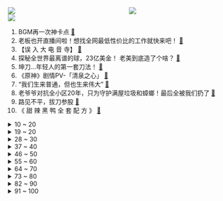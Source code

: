 <div >
	<a style="float:left;width:55%;" href = "https://github.com/anuraghazra/github-readme-stats">
	 <img src = "https://github-readme-stats.vercel.app/api?username=iuuuuuaena&theme=buefy&show_icons=true"/>
	</a>
	<a  style="float:right;width:45%" href = "https://github.com/anuraghazra/github-readme-stats">
	 <img  src="https://github-readme-stats.vercel.app/api/top-langs/?username=anuraghazra&layout=compact"/>
	</a>
	</div>

[![](https://img.shields.io/badge/jxd-@jxdgogogo.xyz-yellowgreen.svg)](https://www.jxdgogogo.xyz)<br>
1. BGM再一次神卡点 [:link:](//www.bilibili.com/video/BV1uw41167vz) <br>
2. 老板也开直播间啦！想找全网最低性价比的工作就快来吧！ [:link:](//www.bilibili.com/video/BV1Y34y1M7ae) <br>
3. 【误 入 大 电 音 寺】 [:link:](//www.bilibili.com/video/BV16C4y1G7Nk) <br>
4. 探秘全世界最离谱的球，23亿美金！ 老美到底造了个啥？ [:link:](//www.bilibili.com/video/BV1p8411r7rk) <br>
5. 坤刀…年轻人的第一套刀法！ [:link:](//www.bilibili.com/video/BV1sh4y1B72a) <br>
6. 《原神》剧情PV-「清泉之心」 [:link:](//www.bilibili.com/video/BV1Eu4y1p7EU) <br>
7. “我们生来普通，但也生来伟大” [:link:](//www.bilibili.com/video/BV1KQ4y1s71W) <br>
8. 老爷爷对抗全小区20年，只为守护满屋垃圾和蟑螂！最后全被我们扔了 [:link:](//www.bilibili.com/video/BV1Vw411X7xT) <br>
9. 路见不平，拔刀参股 [:link:](//www.bilibili.com/video/BV1Pp4y1M7Ps) <br>
10. 《 甜 辣 黑 鸭 全 套 配 方 》 [:link:](//www.bilibili.com/video/BV1PN4y1C7ox) <br>
<details>
<summary>10 ~ 20</summary>

11. 真的，每一帧都是热爱 [:link:](//www.bilibili.com/video/BV1EN4y1C7DF) <br>
12. 偶遇河南老乡给我了100块钱，推了20公里坡天黑在海拔4800米垭口露营雪花纷飞寒风凛冽冻成狗了！ [:link:](//www.bilibili.com/video/BV18p4y1u7u4) <br>
13. 《25个648》 [:link:](//www.bilibili.com/video/BV1H34y1M7AB) <br>
14. 什么动静？害挺艺术 [:link:](//www.bilibili.com/video/BV1dC4y1G7dU) <br>
15. 《二重螺旋》首曝PV | 直至真正的黎明 [:link:](//www.bilibili.com/video/BV1Yj411v7YA) <br>
16. 醉了么APP，我已经替你们设计出来了，太离谱了哈哈哈 [:link:](//www.bilibili.com/video/BV1EB4y1o7Uo) <br>
17. 成年后这些就该懂了 [:link:](//www.bilibili.com/video/BV1AN411t7JR) <br>
18. 什么皮蛋豆腐一份竟然敢卖680？ [:link:](//www.bilibili.com/video/BV1iw411679j) <br>
19. 高燃的小曲（物理） [:link:](//www.bilibili.com/video/BV1tu4y1p7HH) <br>
</details>
<details>
<summary>19 ~ 20</summary>

20. 酱紫写？快把这个视频转给你玩星穹铁道的朋友！ [:link:](//www.bilibili.com/video/BV1Cy4y1A7mK) <br>
21. 日本纯音乐全球遥遥领先？听完这20首神曲真的相信了！ [:link:](//www.bilibili.com/video/BV1Th4y1B7uH) <br>
22. 情怀拉满！迪士尼100周年纪念短片《从前有个工作室》543个经典角色客串！ [:link:](//www.bilibili.com/video/BV1794y1b7hm) <br>
23. 自制纠缠之缘 [:link:](//www.bilibili.com/video/BV1fB4y1d7As) <br>
24. 用AI办婚礼！它让我去陌生人婚礼上结婚… [:link:](//www.bilibili.com/video/BV19H4y1R7QG) <br>
25. 现在的小孩有多难？ [:link:](//www.bilibili.com/video/BV1op4y1T7Vt) <br>
26. 【自制动画】《黄金铃》确实是帅的！！嘿嘿 [:link:](//www.bilibili.com/video/BV1oj411v7yq) <br>
27. 巫蛊之祸！虎毒食子的政治谋杀！拯救千古之名的教科书级别演示！轮台罪己大帝你悔否？ [:link:](//www.bilibili.com/video/BV1Aw411w7nK) <br>
28. 大学生们的爱心真的超乎我的想象。 [:link:](//www.bilibili.com/video/BV18M41197JE) <br>
</details>
<details>
<summary>28 ~ 30</summary>

29. 你以为我来到中原，是为了什么？ [:link:](//www.bilibili.com/video/BV1Cj411x7iP) <br>
30. 雷电将军：求你们别来 [:link:](//www.bilibili.com/video/BV1GN4y1C7AB) <br>
31. 快 餐 时 代 3 [:link:](//www.bilibili.com/video/BV1kw411C7Vd) <br>
32. 肌肉只是附属品，不屈的意志才是收获 [:link:](//www.bilibili.com/video/BV1Cw411r7gB) <br>
33. 人物排版PPT该怎么做？教你5种设计思路！【旁门左道PPT】 [:link:](//www.bilibili.com/video/BV1SB4y1d7MK) <br>
34. 不当up主之后，我准备干啥？ [:link:](//www.bilibili.com/video/BV1xM41197uR) <br>
35. 纯黑《漫威蜘蛛侠2》第一期 电影级震撼体验 无伤解说 [:link:](//www.bilibili.com/video/BV18u411T762) <br>
36. 当入殓师看殡葬相关的视频 [:link:](//www.bilibili.com/video/BV1kG41127uN) <br>
37. 【立体书】自制立体小佛书 [:link:](//www.bilibili.com/video/BV1t34y1M7bV) <br>
</details>
<details>
<summary>37 ~ 40</summary>

38. 【原神整活】莱欧斯利：好怪？再让我照下镜子？ [:link:](//www.bilibili.com/video/BV1HB4y1o7zp) <br>
39. 曹植又多了一个跑路技能 [:link:](//www.bilibili.com/video/BV1yH4y1X7N4) <br>
40. 【全新监管者—“愚人金”】故事视频首发：——“但有时候，总能想出一些方法，做出一些改变。” [:link:](//www.bilibili.com/video/BV1fN411s7DQ) <br>
41. 群英荟萃萝卜刀2.0 [:link:](//www.bilibili.com/video/BV158411r74Z) <br>
42. 她自己选择盲目的，你又干嘛去拦呢？ [:link:](//www.bilibili.com/video/BV1iu4y1p74K) <br>
43. 当代单身女生现状，糟糕，说的莫不是我…… [:link:](//www.bilibili.com/video/BV1GH4y1d7tS) <br>
44. 《崩坏3》全新SP角色格蕾修「天行·绘星之卷」预告 [:link:](//www.bilibili.com/video/BV1sw411w7go) <br>
45. 上半年在墨脱见到的一部分奇观和奇特物体（2） [:link:](//www.bilibili.com/video/BV1yw411C7sJ) <br>
46. 今天我要拍的歌手是 ____ [:link:](//www.bilibili.com/video/BV1rj411x78P) <br>
</details>
<details>
<summary>46 ~ 50</summary>

47. 今天的是高情商暖男教学 [:link:](//www.bilibili.com/video/BV1634y1g7PR) <br>
48. 孩子被我爸开膛破肚，母牛担心的会翻白眼了 [:link:](//www.bilibili.com/video/BV1Q34y1g7sW) <br>
49. 《明日方舟》EP - Best Moments of... [:link:](//www.bilibili.com/video/BV1Jw411F7ew) <br>
50. 二刷新疆，来到喀什，一起来看看新疆本地人有淳朴！多美丽！ [:link:](//www.bilibili.com/video/BV1sM41197pU) <br>
51. 【华为Mate X5】《锋行任务》 [:link:](//www.bilibili.com/video/BV1VH4y1d747) <br>
52. ⚡ 啊？ ⚡ [:link:](//www.bilibili.com/video/BV13N411t748) <br>
53. “Cheems，要去码头整点和平吗？” [:link:](//www.bilibili.com/video/BV1s94y1b77h) <br>
54. 答非所问（奥义超级版） [:link:](//www.bilibili.com/video/BV1CN41147Eo) <br>
55. 小城惊现连环凶杀，扯出二十年前灭门惨案，繁华之下满是罪恶！古装悬疑探案《繁城之下》第一回 [:link:](//www.bilibili.com/video/BV1Fh4y1B7cA) <br>
</details>
<details>
<summary>55 ~ 60</summary>

56. 这么痛苦的事情就让我承受吧！【阅片无数3rd 14】 [:link:](//www.bilibili.com/video/BV17p4y1T7vb) <br>
57. 九龄｜你老婆打起架来好猛！！！ [:link:](//www.bilibili.com/video/BV1kw41167nQ) <br>
58. 带社牛小狗做体检，要抽走一管血，看看它怕不怕？ [:link:](//www.bilibili.com/video/BV1sG411271U) <br>
59. 《我的天空》南征北战 [:link:](//www.bilibili.com/video/BV1mw411c7ib) <br>
60. 当代华佗 [:link:](//www.bilibili.com/video/BV1r84y1d7BB) <br>
61. 疯狂爆氪能否在猪猪砍树里硬刚土豪？大结局！ [:link:](//www.bilibili.com/video/BV1L84y1d7H4) <br>
62. 一个故事 [:link:](//www.bilibili.com/video/BV1D34y1g7Hq) <br>
63. 10分钟拍照挑战丨让风光摄影师强行拍妹子会翻车吗？ [:link:](//www.bilibili.com/video/BV1XQ4y1s746) <br>
64. Re：佩恩...从零开始的异世界生活 [:link:](//www.bilibili.com/video/BV1LC4y1V79g) <br>
</details>
<details>
<summary>64 ~ 70</summary>

65. 第一次等公交，不知道怎么办 [:link:](//www.bilibili.com/video/BV1Ry4y1N7dh) <br>
66. 人才啊 [:link:](//www.bilibili.com/video/BV1234y1g7pn) <br>
67. 《崩坏：星穹铁道》镜流原创曲《剑与雪》 [:link:](//www.bilibili.com/video/BV1H8411r74n) <br>
68. 双11双十一什么时候买最便宜？双11淘宝、京东购买攻略+超级红包攻略 [:link:](//www.bilibili.com/video/BV1Qc411f78r) <br>
69. 跟三个校霸当室友太幸福了 [:link:](//www.bilibili.com/video/BV1C8411r7JG) <br>
70. 流体力学告诉你，如何舀到免费汤中更多的菜 [:link:](//www.bilibili.com/video/BV1S94y1t7VY) <br>
71. 娶川渝女人，享幸福人生2.1 [:link:](//www.bilibili.com/video/BV1u8411r7Fq) <br>
72. 9.9元清蒸猪肉罐头，你敢吃吗？网购便宜肉食也太抽象了吧？！！ [:link:](//www.bilibili.com/video/BV15h4y1q7pn) <br>
73. 康帅傅新品“冰红茶味的”红烧牛肉面，是智商税还是真香？？ [:link:](//www.bilibili.com/video/BV1JQ4y1s7CX) <br>
</details>
<details>
<summary>73 ~ 80</summary>

74. 如果人工智能是真人！笑不活了，哈哈哈 [:link:](//www.bilibili.com/video/BV1LN4y1C768) <br>
75. 万物皆可沙发之第三期，葡萄懒人沙发。 [:link:](//www.bilibili.com/video/BV1TN4y1C7Fb) <br>
76. 送不送得起你心里还没数吗？ [:link:](//www.bilibili.com/video/BV1Kj41147iG) <br>
77. 我看看是谁用种子种植火龙果的？ [:link:](//www.bilibili.com/video/BV1hu4y1p7k4) <br>
78. “谁教你这么剪的，你把人笑拥了！” [:link:](//www.bilibili.com/video/BV1wC4y1V7qD) <br>
79. 探秘中国最古老餐厅！600年前的菜！都吃些什么？ [:link:](//www.bilibili.com/video/BV1HM41197aD) <br>
80. 这一击，贯穿雷霆！ [:link:](//www.bilibili.com/video/BV1Y34y1M7wJ) <br>
81. 武侠纲手终不弃，千金一掷自来也【侠隐江湖纲手角色曲】 [:link:](//www.bilibili.com/video/BV1ku4y1p7Ng) <br>
82. 共建“一带一路”十周年，从地图上我们能看到什么？ [:link:](//www.bilibili.com/video/BV1q34y1M7TG) <br>
</details>
<details>
<summary>82 ~ 90</summary>

83. 人生建议：不要轻易买别墅！尤其是在芬兰 [:link:](//www.bilibili.com/video/BV1WB4y1o7C4) <br>
84. 今年看过最虐的文居然是本无CP！！！ [:link:](//www.bilibili.com/video/BV1pw411F7mw) <br>
85. 人不止变老了才开始忘事，长大了也会。 [:link:](//www.bilibili.com/video/BV1L94y1b7ai) <br>
86. 当校长看到一个二年级的孩子打了五个鸡腿后…… [:link:](//www.bilibili.com/video/BV1v8411r7wU) <br>
87. 来海底捞办点事儿 [:link:](//www.bilibili.com/video/BV1iQ4y1s7So) <br>
88. 没想到装修中的大坑是我爸 [:link:](//www.bilibili.com/video/BV1Uu4y1p72e) <br>
89. 花160w提迈巴赫刚到家就被扎了？ [:link:](//www.bilibili.com/video/BV1734y1M76U) <br>
90. 爱上白毛是我的宿命 [:link:](//www.bilibili.com/video/BV13y4y1K7ze) <br>
91. 天气渐凉，每年入秋老公都会在家做猪肚鸡火锅，再来点小酒，暖心又暖胃 [:link:](//www.bilibili.com/video/BV1734y1M7fM) <br>
</details>
<details>
<summary>91 ~ 100</summary>

92. 魔阴身也能看懂！娱乐向解说云上五骁的扭曲身世！【泛式/星穹铁道】 [:link:](//www.bilibili.com/video/BV1Zc411f7j4) <br>
93. 女环卫工被两男子暴打后，我做了一个2万字环卫生存状态调研！【看见平凡系列06】 [:link:](//www.bilibili.com/video/BV1mB4y1o75D) <br>
94. 你以为这些要命镜头是演的？拍的时候演员都快嘎了！ [:link:](//www.bilibili.com/video/BV1XN411s7Dm) <br>
95. ⚡誓死保卫⚡ [:link:](//www.bilibili.com/video/BV19p4y1T7G1) <br>
96. 打败赌场的方法，马丁策略的假象【重置】 [:link:](//www.bilibili.com/video/BV1xw41167S7) <br>
97. 花近4000元参加素人改造究竟值不值？ [:link:](//www.bilibili.com/video/BV12H4y1X77w) <br>
98. 跟着福岛渔民出海，捞上来的鱼检测结果如何？ [:link:](//www.bilibili.com/video/BV1sm4y1g7iM) <br>
99. 武器使我更强大 [:link:](//www.bilibili.com/video/BV14w411w7Hf) <br>
100. 爆笑！导演观众当场对骂！国产电影最强采访！ [:link:](//www.bilibili.com/video/BV1jM41197PH) <br>
</details>
